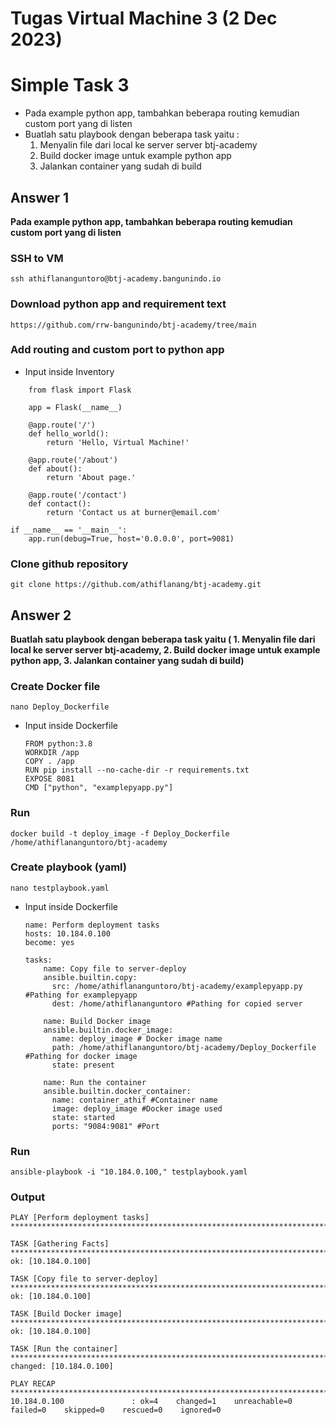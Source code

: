 ﻿# Tugas Virtual Machine 3 (2 Dec 2023)

# Simple Task 3
- Pada example python app, tambahkan beberapa routing kemudian custom port yang di listen
- Buatlah satu playbook dengan beberapa task yaitu :
  1) Menyalin file dari local ke server server btj-academy
  2) Build docker image untuk example python app
  3) Jalankan container yang sudah di build

## Answer 1

**Pada example python app, tambahkan beberapa routing kemudian custom port yang di listen**

### SSH to VM

    ssh athiflananguntoro@btj-academy.bangunindo.io

### Download python app and requirement text

    https://github.com/rrw-bangunindo/btj-academy/tree/main

### Add routing and custom port to python app
- Input inside Inventory
```
    from flask import Flask
    
    app = Flask(__name__)
    
    @app.route('/')
    def hello_world():
        return 'Hello, Virtual Machine!'
    
    @app.route('/about')
    def about():
        return 'About page.'
    
    @app.route('/contact')
    def contact():
        return 'Contact us at burner@email.com'

if __name__ == '__main__':
    app.run(debug=True, host='0.0.0.0', port=9081)
```
### Clone github repository
    git clone https://github.com/athiflanang/btj-academy.git

## Answer 2

**Buatlah satu playbook dengan beberapa task yaitu ( 
	1. Menyalin file dari local ke server server btj-academy,
  	2. Build docker image untuk example python app,
  	3. Jalankan container yang sudah di build)**

### Create Docker file

    nano Deploy_Dockerfile
    
- Input inside Dockerfile
	```
	FROM python:3.8
	WORKDIR /app
	COPY . /app
	RUN pip install --no-cache-dir -r requirements.txt
	EXPOSE 8081
	CMD ["python", "examplepyapp.py"]
	```

### Run

    docker build -t deploy_image -f Deploy_Dockerfile /home/athiflananguntoro/btj-academy
    
### Create playbook (yaml)

    nano testplaybook.yaml

- Input inside Dockerfile

      name: Perform deployment tasks
      hosts: 10.184.0.100
      become: yes
    
      tasks:
          name: Copy file to server-deploy
          ansible.builtin.copy:
            src: /home/athiflananguntoro/btj-academy/examplepyapp.py #Pathing for examplepyapp
            dest: /home/athiflananguntoro #Pathing for copied server
    
          name: Build Docker image
          ansible.builtin.docker_image:
            name: deploy_image # Docker image name
            path: /home/athiflananguntoro/btj-academy/Deploy_Dockerfile #Pathing for docker image
            state: present
    
          name: Run the container
          ansible.builtin.docker_container:
            name: container_athif #Container name
            image: deploy_image #Docker image used
            state: started
            ports: "9084:9081" #Port

### Run

    ansible-playbook -i "10.184.0.100," testplaybook.yaml

### Output

    PLAY [Perform deployment tasks] *****************************************************************************************************
    
    TASK [Gathering Facts] **************************************************************************************************************
    ok: [10.184.0.100]
    
    TASK [Copy file to server-deploy] ***************************************************************************************************
    ok: [10.184.0.100]
    
    TASK [Build Docker image] ***********************************************************************************************************
    ok: [10.184.0.100]
    
    TASK [Run the container] ************************************************************************************************************
    changed: [10.184.0.100]
    
    PLAY RECAP **************************************************************************************************************************
    10.184.0.100               : ok=4    changed=1    unreachable=0    failed=0    skipped=0    rescued=0    ignored=0

